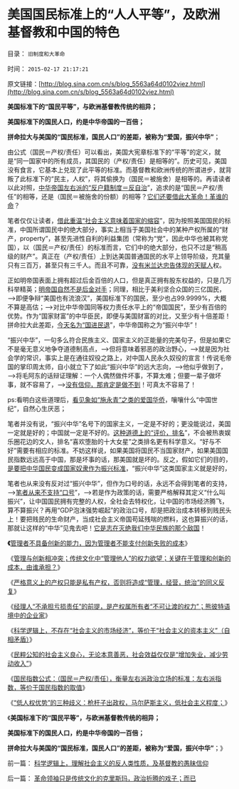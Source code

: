 # 美国国民标准上的“人人平等”，及欧洲基督教和中国的特色

目录： `旧制度和大革命` 

时间： `2015-02-17 21:17:21` 

原文链接：[http://blog.sina.com.cn/s/blog_5563a64d0102viez.html](http://blog.sina.com.cn/s/blog_5563a64d0102viez.html)

**美国标准下的“国民平等”，与欧洲基督教传统的相异；**

**美国标准下的国民人口，约是中华帝国的一百倍；**

**拼命拉大与美国的“国民标准，国民人口”的差距，被称为“爱国，振兴中华”**；

由公式（国民＝产权/责任）可以看出，美国大宪章标准下的“平等”的定义，就是“同一国家中的所有成员，其国民的（产权/责任）是相等的”。历史可见，美国没有食言，它基本上兑现了此平等的标准。而基督教和欧洲传统的所谓进步，就背叛了此标准下的“民主，人权”，将其偷换为（国民＝被施舍）是相等的。再请读者以此对照，[中华帝国左右派的“反户籍制度＝反自治](../../../2010/3/6/没有任何民主进步，是需要牺牲城市居民族群的利益；.md)”，追求的是“国民＝产权/责任”的相等，还是（国民＝被施舍的份额）的相等？[它们还要借此大革命！革谁的命](../../../2012/1/1/多数人暴政的“怀旧”“复古”的虚拟正义.md)？

笔者仅仅让读者，[借此重温“社会主义意味着国家的缩容](../../../2015/1/31/剥削国民，损害税基；在经济学上不合算，政治上低效而残暴.md)”，因为按照美国国民的标准，中国所谓国民中的绝大部分，事实上相当于美国社会中的某种产权所属的“财产，property”，甚至先进性自利的利益集团（常称为“党”，因此中华也被其称党国），以（国民＝产权/责任）的标准而言，它们中的绝大部分，也只不过是“稍高级的财产”。真正在（产权/责任）上到达美国普通国民的水平上领导阶级，充其量只有三百万，甚至只有三千人。而且不可靠，[没有米兰达忠告体现的天赋人](../../../2013/9/4/世上只有绝对的权力，不存在绝对的权利或绝对的自由.md)权。

正如明帝国表面上拥有超过后金百倍的人口，但是真正拥有股东权益的，只是几万科举精英；[明帝国自然不是后金对手](../../../2010/5/26/东方大帝国为什么很容易被少数外族征服？.md)；同理，相比于美利坚合众国的三亿国民，——>即便争辩“美国也有流浪汉”，美国标准下的国民，至少也占99.9999%，大概不算是高估；——>对比中华帝国同等权力责任水平上的“帝国国民”，至少有百倍的优势。作为“国家财富”的中华臣民，即便与美国财富的对比，又至少有十倍差距！拼命拉大此差距，[今天名为“国进民退](http://blog.sina.com.cn/s/blog_5563a64d0102v6rx.html)”，中华帝国称之为“振兴中华”！

“振兴中华”，一句多么符合民族主义、国家主义的正能量的完美句子，但是如果它不是毫无意义地争夺道德制高点，——>但将意味着邪恶的政治野心，——>就是因为社会学的常识，事实上是在通往奴役之路上，对中国人民永久奴役的宣言！传说毛帝国的掌印周太师，自小就立下了如此“振兴中华”的远大志向，——>他似乎做到了，——>将毛阿东的话辩证理解：一个人偶然做件坏事，不算太难；但要一辈子做坏事，就不容易了，——>[没有信仰，那肯定是做不到](../../../2015/1/9/通往极权主义的崇高本意，坚定的信仰，激励的机制.md)！可真太不容易了！

ps:看明白这些道理后，[看见象如“施永青”之类的爱国华侨](../../../2014/1/9/（侨民的民粹＝（传统大国情怀）／族群数目比例）公式衡量“爱国华侨”.md)，嚷嚷什么“中国世纪”，自然心生厌恶；

笔者并没有说，“振兴中华”名号下的国家主义，一定是不好的；更没能说过，美国一定就是好的；中国就一定是不好的。[这种道德上的“评价，排名](../../../2010/5/7/大历史观中的“历史规律”不是“传统的历史预言”.md)”，不会被热衷娱乐圈花边的文人，排名“喜欢堕胎的十大女星”之类排名更有科学意义。“好与不好”需要有相应的标准。不妨这样说，如果美国将国民不当国家财产，如果美国国民指数远远高于中国，那是坏事的话，那美国就是坏的。反之，假如它们的目的，[是要把中华国民变成国家奴隶作为振兴标准](../../../2015/1/24/所谓社会主义者，其实就是战争主义者.md)，“振兴中华”这类国家主义就是好的，

笔者也从来没有反对过“振兴中华”，但作为口号的话，永远不会得到笔者的支持，——>[笔者从来不支持“口号](../../../2014/1/17/愚民，公知，个人主义者，各自的互动步骤；.md)”，——>若是作为政策的话，需要严格解释其定义“什么叫振兴”，让中国国民拥有完整的人权，全社会去特权化，让中国的市场经济腾飞，算不算振兴？再用“GDP泡沫强势崛起”的政治口号，却是把政治成本转移到贱民头上！要把贱民的生命财产，当成社会主义帝国苟延残喘的燃料，这也算振兴的话，那就让这样的“中华”见鬼去吧！[它是志在灭绝我们中华民族的那个敌国](../../../2015/2/5/社会主义不接受返祖，就只能自取灭亡；落后的社会主义才能生存；.md)！

**《**[管理者不具备创新的能力，因为管理者不能支付创新失败的成本](../../../2015/1/30/管理者必定不具备创新的能力,及“创新”的定义.md)》

《[管理与创新相冲突；传统文化中“管理他人”的权力欲望；关键在于管理和创新的成本，由谁承担？](../../../2015/2/1/管理与创新相冲突；传统阿Q精神对“管理他人”的权力偏好.md)》

《[严格意义上的产权只能是私有产权，否则将造成“管理，经营，统治”的同义反复](../../../2015/2/3/以产权为逻辑标准的“经营，管理，统治”的分别定义.md)》

《[经理人“不承担亏损责任”的前提，是产权属所有者“不可让渡的权力”；熊彼特语境中的企业家](../../../2015/2/5/“不可让渡的权力”对统治合法性的否定，政客，企业家及经理人.md)》

《[科学逻辑上，不存在“社会主义的市场经济”，等价于“社会主义的资本主义”（自相矛盾）](../../../2015/2/13/科学上不存在“社会主义的市场经济”.md)》

《[民粹公知的社会主义良心，无论本意善恶，社会效益仅仅是“增加失业，减少劳动收入”](../../../2015/2/14/社会主义仅仅是资本主义运营中的交易成本.md)》

《[国民指数公式：（国民＝产权/责任），衡量左右派政治立场的标准：左右派指数，等价于国民指数的取值](../../../2015/2/15/中美的国民指数，公式（国民＝产权／责任）；及左右派指数.md)》

《[“低人权优势”的三种歧义：枪杆子出政权，马尔萨斯主义，低社会主义程度；](../../../2015/2/16/“低人权优势”的三种歧义.md)》

《**美国标准下的“国民平等”，与欧洲基督教传统的相异；**

**美国标准下的国民人口，约是中华帝国的一百倍；**

**拼命拉大与美国的“国民标准，国民人口”的差距，被称为“爱国，振兴中华”**；》

前一篇： [科学逻辑上，理解社会主义的反人类性质，及基督教的愚昧信仰](../../../2015/2/18/科学逻辑上，理解社会主义的反人类性质，及基督教的愚昧信仰.md)

后一篇： [革命领袖只是传统文化的克里斯玛，政治折腾的戏子；而已](../../../2015/2/17/革命领袖只是传统文化的克里斯玛，政治折腾的戏子；而已.md)


